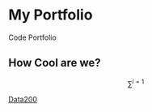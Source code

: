 # My Portfolio
Code Portfolio

## How Cool are we?

$$\sum^{i=1}$$

[Data200](https://github.com/fractalclockwork/Data200)
